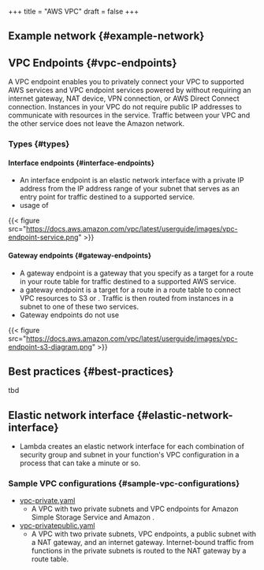 +++
title = "AWS VPC"
draft = false
+++

## Example network {#example-network}


## VPC Endpoints {#vpc-endpoints}

A VPC endpoint enables you to privately connect your VPC to supported AWS services and VPC endpoint services powered by without requiring an internet gateway, NAT device, VPN connection, or AWS Direct Connect connection. Instances in your VPC do not require public IP addresses to communicate with resources in the service. Traffic between your VPC and the other service does not leave the Amazon network.


### Types {#types}


#### Interface endpoints {#interface-endpoints}

-   An interface endpoint is an elastic network interface with a private IP address from the IP address range of your subnet that serves as an entry point for traffic destined to a supported service.
-   usage of

{{< figure src="https://docs.aws.amazon.com/vpc/latest/userguide/images/vpc-endpoint-service.png" >}}


#### Gateway endpoints {#gateway-endpoints}

-   A gateway endpoint is a gateway that you specify as a target for a route in your route table for traffic destined to a supported AWS service.
-   a gateway endpoint is a target for a route in a route table to connect VPC resources to S3 or . Traffic is then routed from instances in a subnet to one of these two services.
-   Gateway endpoints do not use

{{< figure src="https://docs.aws.amazon.com/vpc/latest/userguide/images/vpc-endpoint-s3-diagram.png" >}}


## Best practices {#best-practices}

tbd


## Elastic network interface {#elastic-network-interface}

-   Lambda creates an elastic network interface for each combination of security group and subnet in your function's VPC configuration in a process that can take a minute or so.


### Sample VPC configurations {#sample-vpc-configurations}

-   [vpc-private.yaml](https://github.com/awsdocs/aws-lambda-developer-guide/blob/master/templates/vpc-private.yaml)
    -   A VPC with two private subnets and VPC endpoints for Amazon Simple Storage Service and Amazon .
-   [vpc-privatepublic.yaml](https://github.com/awsdocs/aws-lambda-developer-guide/blob/master/templates/vpc-privatepublic.yaml)
    -   A VPC with two private subnets, VPC endpoints, a public subnet with a NAT gateway, and an internet gateway. Internet-bound traffic from functions in the private subnets is routed to the NAT gateway by a route table.